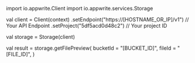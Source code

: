 import io.appwrite.Client
import io.appwrite.services.Storage

val client = Client(context)
    .setEndpoint("https://[HOSTNAME_OR_IP]/v1") // Your API Endpoint
    .setProject("5df5acd0d48c2") // Your project ID

val storage = Storage(client)

val result = storage.getFilePreview(
    bucketId = "[BUCKET_ID]",
    fileId = "[FILE_ID]",
)
